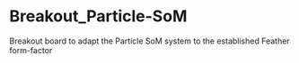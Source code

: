 # Breakout_Particle-SoM
Breakout board to adapt the Particle SoM system to the established Feather form-factor
